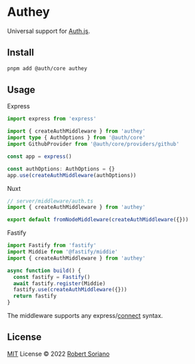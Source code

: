 # Authey

Universal support for [Auth.js](https://authjs.dev/).

## Install

```bash
pnpm add @auth/core authey
```

## Usage

Express

```ts
import express from 'express'

import { createAuthMiddleware } from 'authey'
import type { AuthOptions } from '@auth/core'
import GithubProvider from '@auth/core/providers/github'

const app = express()

const authOptions: AuthOptions = {}
app.use(createAuthMiddleware(authOptions))
```

Nuxt

```ts
// server/middleware/auth.ts
import { createAuthMiddleware } from 'authey'

export default fromNodeMiddleware(createAuthMiddleware({}))
```

Fastify

```ts
import Fastify from 'fastify'
import Middie from '@fastify/middie'
import { createAuthMiddleware } from 'authey'

async function build() {
  const fastify = Fastify()
  await fastify.register(Middie)
  fastify.use(createAuthMiddleware({}))
  return fastify
}
```

The middleware supports any express/[connect](https://www.npmjs.com/package/connect) syntax.

## License

[MIT](./LICENSE) License © 2022 [Robert Soriano](https://github.com/wobsoriano)
